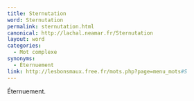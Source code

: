 ```yaml
---
title: Sternutation
word: Sternutation
permalink: sternutation.html
canonical: http://lachal.neamar.fr/Sternutation
layout: word
categories:
  - Mot complexe
synonyms:
  - Éternuement
link: http://lesbonsmaux.free.fr/mots.php?page=menu_mots#S
---
```


Éternuement.

